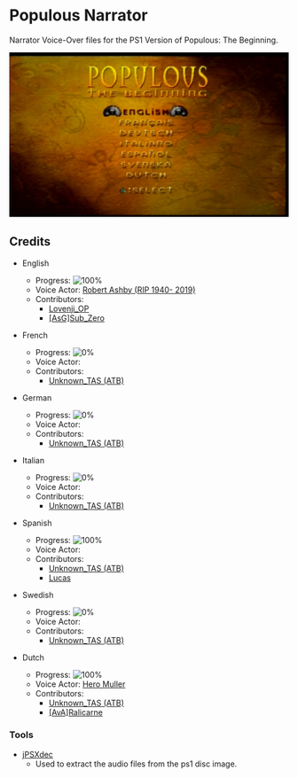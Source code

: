 
# Populous Narrator
Narrator Voice-Over files for the PS1 Version of Populous: The Beginning.

![Language Select PS1 version](https://raw.githubusercontent.com/Taity-mini/PopulousNarrator/main/Images/ps1-language-select.png)

## Credits 

 - English
	- Progress: ![100%](https://progress-bar.dev/100)
	-	Voice Actor:  [Robert Ashby (RIP  1940- 2019)](https://www.imdb.com/name/nm0038754/)
	-	Contributors:
		-	[Lovenji_OP](https://www.popre.net/user.php?u=66770)
		-	[[AsG]Sub_Zero](https://www.popre.net/user.php?u=1739) 
 - French
	 - Progress: ![0%](https://progress-bar.dev/0) 
	 - Voice Actor:
	 - Contributors: 
		 - [Unknown_TAS (ATB)](https://www.popre.net/user.php?u=35004) 
	 
 - German 
	- Progress: ![0%](https://progress-bar.dev/0) 
	- Voice Actor:
	- Contributors:
		- [Unknown_TAS (ATB)](https://www.popre.net/user.php?u=35004) 
 - Italian  
	- Progress: ![0%](https://progress-bar.dev/0) 
	- Voice Actor:
	- Contributors: 
		- [Unknown_TAS (ATB)](https://www.popre.net/user.php?u=35004)
- Spanish  
	- Progress: ![100%](https://progress-bar.dev/100) 
	- Voice Actor:
	- Contributors:
		- 	[Unknown_TAS (ATB)](https://www.popre.net/user.php?u=35004)
		-	[Lucas](https://www.popre.net/user.php?u=1739)  
- Swedish  
	- Progress: ![0%](https://progress-bar.dev/0) 
	- Voice Actor:
	- Contributors: 
		- 	[Unknown_TAS (ATB)](https://www.popre.net/user.php?u=35004)
- Dutch  
	- Progress: ![100%](https://progress-bar.dev/100) 
	- Voice Actor: [Hero Muller](https://www.imdb.com/name/nm0612156/)
	- Contributors: 
		- [Unknown_TAS (ATB)](https://www.popre.net/user.php?u=35004)
		- [[AvA]Ralicarne](https://www.popre.net/user.php?u=40158)
			

### Tools

 - [jPSXdec](https://github.com/m35/jpsxdec)
	 - Used to extract the audio files from the ps1 disc image.

